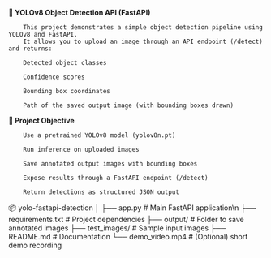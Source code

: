 **🧠 YOLOv8 Object Detection API (FastAPI)**

        This project demonstrates a simple object detection pipeline using YOLOv8 and FastAPI.
        It allows you to upload an image through an API endpoint (/detect) and returns:
        
        Detected object classes
        
        Confidence scores
        
        Bounding box coordinates
        
        Path of the saved output image (with bounding boxes drawn)

**🎯 Project Objective**

        Use a pretrained YOLOv8 model (yolov8n.pt)
        
        Run inference on uploaded images
        
        Save annotated output images with bounding boxes
        
        Expose results through a FastAPI endpoint (/detect)

        Return detections as structured JSON output

📦 yolo-fastapi-detection
│
├── app.py                 # Main FastAPI application\n
├── requirements.txt       # Project dependencies
├── output/                # Folder to save annotated images
├── test_images/           # Sample input images
├── README.md              # Documentation
└── demo_video.mp4         # (Optional) short demo recording

